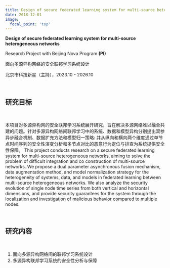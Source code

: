 ```yaml
---
title: Design of secure federated learning system for multi-source heterogeneous networks
date: 2018-12-01
image:
  focal_point: 'top'
---
```


**Design of secure federated learning system for multi-source heterogeneous networks** 

Research Project with Beijing Nova Program **(PI)**

面向多源异构网络的安全联邦学习系统设计 

北京市科技新星（主持），2023.10 - 2026.10

<!--more-->

<br/>

## 研究目标

<br/>

本项目对多源异构网的安全联邦学习系统展开研究，旨在解决多源网络难以融合共建的问题。针对多源异构网络间联邦学习中的系统、数据和模型异构分别提出双参异步融合机制、数据扩充方法和模型归一策略: 并从纵向和横向两个维度通过单节点时间序列的安全性演变分析和多节点对比的恶意行为定位与排查为系统提供安全性保障。
This project conducts research on a secure federated learning system for multi-source heterogeneous networks, aiming to solve the problem of difficult integration and co construction of multi-source networks. We propose a dual parameter asynchronous fusion mechanism, data augmentation method, and model normalization strategy for the heterogeneity of systems, data, and models in federated learning between multi-source heterogeneous networks. We also analyze the security evolution of single node time series from both vertical and horizontal dimensions, and provide security guarantees for the system through the localization and investigation of malicious behavior compared to multiple nodes.


<br/>

## 研究内容

<br/>

1. 面向多源异构网络间的联邦学习系统设计
2. 多源异构联邦学习系统的安全性分析与保障
